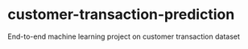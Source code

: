 # customer-transaction-prediction
End-to-end machine learning project on customer transaction dataset 
